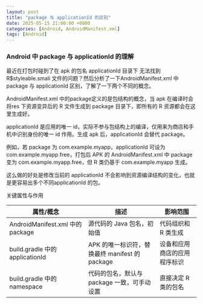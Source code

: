 ```yaml
---
layout: post
title: "package 与 applicationId 的区别"
date: 2025-05-15 21:00:00 +0800
categories: [Android, AndroidManifest.xml]
tags: [Android]
---
```


### Android 中 package 与 applicationId 的理解
最近在打包时碰到了在 apk 的包名 applicationId 目录下 无法找到R\$styleable.smali 文件的问题？然后分析了一下AndroidManifest.xml 中 package 与 applicationId 区别，了解了一下两个不同的概念。

AndroidManifest.xml 中的package定义的是包结构的概念，当 apk 在编译时会将res 下资源变异后的 R 文件生成到 package 目录下，即所有的 R 资源都会在这里生成好。

applicationId 是应用的唯一 id，实际不参与包结构上的编译，仅用来为商店和手机中识别身份的唯一 id 作用。生成 apk 后，applicationId 会替代 package。

例如，若 package 为 com.example.myapp，applicationId 可设为 com.example.myapp.free，打包后 APK 的 AndroidManifest.xml 中 package 变为 com.example.myapp.free，但 R 类仍基于 com.example.myapp 生成。

这么做的好处是修改当前的 applicationId 不会影响到资源编译结构的变化，也就是更容易出多个不同applicationId 的包。

关键属性与作用

|属性/概念|描述|影响范围|
| ----- | ----- | ----- |
|AndroidManifest.xml 中的 package|源代码的 Java 包名，初始值|代码组织和 R 类生成|
|build.gradle 中的 applicationId|APK 的唯一标识符，替换最终 manifest 的 package|设备和应用商店的应用程序标识|
|build.gradle 中的 namespace|代码的包名，默认与 package 一致，可手动设置|直接决定 R 类的包名|
